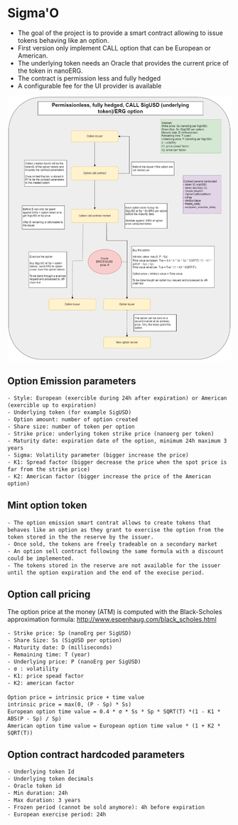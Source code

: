 # Sigma'O

- The goal of the project is to provide a smart contract allowing to issue tokens behaving like an option.
- First version only implement CALL option that can be European or American.
- The underlying token needs an Oracle that provides the current price of the token in nanoERG.
- The contract is permission less and fully hedged
- A configurable fee for the UI provider is available

![Sigma'O global diagram](./contract/OptionCall_global.drawio.png)

## Option Emission parameters
    - Style: European (exercible during 24h after expiration) or American (exercible up to expiration)
    - Underlying token (for example SigUSD)
    - Option amount: number of option created
    - Share size: number of token per option
    - Strike price: underlying token strike price (nanoerg per token)
    - Maturity date: expiration date of the option, minimum 24h maximum 3 years
    - Sigma: Volatility parameter (bigger increase the price)
    - K1: Spread factor (bigger decrease the price when the spot price is far from the strike price)
    - K2: American factor (bigger increase the price of the American option)

## Mint option token
    - The option emission smart contrat allows to create tokens that behaves like an option as they grant to exercise the option from the token stored in the the reserve by the issuer.
    - Once sold, the tokens are freely tradeable on a secondary market
    - An option sell contract following the same formula with a discount could be implemented.
    - The tokens stored in the reserve are not available for the issuer until the option expiration and the end of the execise period.

## Option call pricing
The option price at the money (ATM) is computed with the Black-Scholes approximation formula:
http://www.espenhaug.com/black_scholes.html

    - Strike price: Sp (nanoErg per SigUSD)
    - Share Size: Ss (SigUSD per option)
    - Maturity date: D (milliseconds)
    - Remaining time: T (year)
    - Underlying price: P (nanoErg per SigUSD)
    - σ : volatility
    - K1: price spead factor 
    - K2: american factor

    Option price = intrinsic price + time value
    intrinsic price = max(0, (P - Sp) * Ss)
    European option time value = 0.4 * σ * Ss * Sp * SQRT(T) *(1 - K1 * ABS(P - Sp) / Sp)
    American option time value = European option time value * (1 + K2 * SQRT(T))

## Option contract hardcoded parameters
    - Underlying token Id
    - Underlying token decimals
    - Oracle token id
    - Min duration: 24h
    - Max duration: 3 years
    - Frozen period (cannot be sold anymore): 4h before expiration
    - European exercise period: 24h



